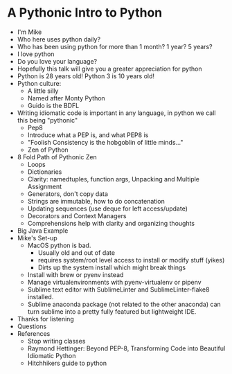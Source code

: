 A Pythonic Intro to Python
==========================

  - I'm Mike
  - Who here uses python daily?
  - Who has been using python for more than 1 month? 1 year? 5 years?
  - I love python
  - Do you love your language?
  - Hopefully this talk will give you a greater appreciation for python
  - Python is 28 years old! Python 3 is 10 years old!
  - Python culture:
    + A little silly
    + Named after Monty Python
    + Guido is the BDFL
  - Writing idiomatic code is important in any language, in python we call this being "pythonic"
    + Pep8
    + Introduce what a PEP is, and what PEP8 is
    + "Foolish Consistency is the hobgoblin of little minds..."
    + Zen of Python
  - 8 Fold Path of Pythonic Zen
    + Loops
    + Dictionaries
    + Clarity: namedtuples, function args, Unpacking and Multiple Assignment
    + Generators, don't copy data
    + Strings are immutable, how to do concatenation
    + Updating sequences (use deque for left access/update)
    + Decorators and Context Managers
    + Comprehensions help with clarity and organizing thoughts
  - Big Java Example
- Mike's Set-up
  + MacOS python is bad.
    * Usually old and out of date
    * requires system/root level access to install or modify stuff (yikes)
    * Dirts up the system install which might break things
  + Install with brew or pyenv instead
  + Manage virtualenvironments with pyenv-virtualenv or pipenv
  + Sublime text editor with SublimeLinter and SublimeLinter-flake8 installed.
  + Sublime anaconda package (not related to the other anaconda) can turn sublime into a pretty fully featured but lightweight IDE.
- Thanks for listening
- Questions
- References
  + Stop writing classes
  + Raymond Hettinger: Beyond PEP-8, Transforming Code into Beautiful Idiomatic Python
  + Hitchhikers guide to python

<!-- 1. Avoid Classes
      i.   One function and init (really just a function)
      ii.  Don't use getters and setters, use @property
      iii. Don't use weird methods, just the dunders where possible
      iv.  Use an adapter class to wrap bad non-pythonic apis
      v.   Example: Greeting/Hello world
    2. Avoid excessive use of packages (weak)
      i.   "Flat is better than Nested"
      ii.  Why are you separating things into multiple packages?
      iii. Packages are for removing namespace conflicts. Not for creating taxonomies
      iv.  You either remember the module you want to use, or you look it up. Deeply nesting it doesn't help.
    3. Avoid indexes (Sequences)
      i.   Sequences are great, and python3.6 sequences are fast
      ii.  Using indexes makes for hard to read code. 99% of the time
           we just want to iterate over the elements in a sequence and
           don't care about the index.
      iii. If we do care, use `enumerate()`
      iv.  Sequences are (list, tuple, range, set, string)
      v.   Example: Iterate printing stuff from a list.
    4. Comprehensions are your friend
      i.   Comprehensions are clear and concise.
      ii.  Help to express one English sentence per line of code.
      iii. Example: some map/filter thing
    5. Dictionaries all the way down
      i.   At it's core, pretty much everything in python is a dictionary
      ii.  Keys have to be immutable, (string, int, float, tuple, frozenset)
      iii. Example: Use for function lookups like a switch statement 
      iv.  Example: Counting things
    6. Generators are great!
      i.   Generators turn functions into iterators
      ii.  Generators are used to make performant and space conserving code.
      iii. Can start using the results from generators before all results are yielded. Enables lazy loading/evaluation
      iiii. Example: Fibonnacci
    7. Decorators help to modularize utils and keep your code clean
      i.   Decorators allow you to encapsulate useful utilities and use across your code base.
      ii.  Keeps code clean and composable.
      iii. Example: in-memory cache (memoization)
    8. Context managers keep things clean
      i.   If you have frequent set-up and tear-down steps (e.g. IO) use context manager
      ii.  If you have some special context but you need to temporarily modify it, use context managers.
      iii. Example: file handler and suppress. -->
